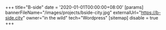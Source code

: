 +++
title="B-side"
date = '2020-01-01T00:00:00+08:00'
[params]
  bannerFileName="/images/projects/bside-city.jpg"
  externalUrl="https://b-side.city"
  owner="in the wild"
  tech="Wordpress"
[sitemap]
  disable = true
+++
